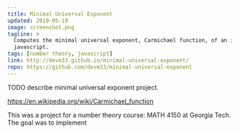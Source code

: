 ```yaml
---
title: Minimal Universal Exponent
updated: 2019-05-19
image: screenshot.png
tagline: >
  Computes the minimal universal exponent, Carmichael function, of an integer in
  javascript.
tags: [number theory, javascript]
link: http://devm33.github.io/minimal-universal-exponent/
repo: https://github.com/devm33/minimal-universal-exponent
---
```


TODO describe minimal universal exponent project.

https://en.wikipedia.org/wiki/Carmichael_function

This was a project for a number theory course: MATH 4150 at Georgia Tech. The
goal was to implement
